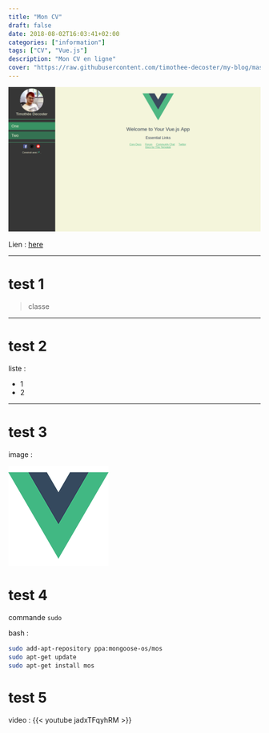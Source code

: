 ```yaml
---
title: "Mon CV"
draft: false
date: 2018-08-02T16:03:41+02:00
categories: ["information"]
tags: ["CV", "Vue.js"]
description: "Mon CV en ligne"
cover: "https://raw.githubusercontent.com/timothee-decoster/my-blog/master/images/cv-intro.png"
---
```


![Intro](https://raw.githubusercontent.com/timothee-decoster/my-blog/master/images/cv-intro.png)

Lien : [here](https://silly-mahavira-01c03e.netlify.com/)

---

# test 1

> classe

---

# test 2

liste :

- 1
- 2

---

# test 3

image :

![alt](https://raw.githubusercontent.com/timothee-decoster/timothee-decoster-cv/master/src/assets/vue-logo.png)

# test 4

commande `sudo`

bash :
```bash
sudo add-apt-repository ppa:mongoose-os/mos
sudo apt-get update
sudo apt-get install mos
```

# test 5

video :
{{< youtube jadxTFqyhRM >}}
